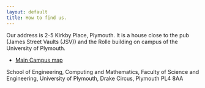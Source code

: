 ```yaml
---
layout: default
title: How to find us.
---
```


Our address is 2-5 Kirkby Place, Plymouth.  It is a house close to the
pub (James Street Vaults (JSV)) and the Rolle building on campus of
the University of Plymouth.

* [Main Campus map](https://www.plymouth.ac.uk/about-us/visit/our-campuses)

School of Engineering, Computing and Mathematics,
Faculty of Science and Engineering,
University of Plymouth,
Drake Circus,
Plymouth
PL4 8AA



